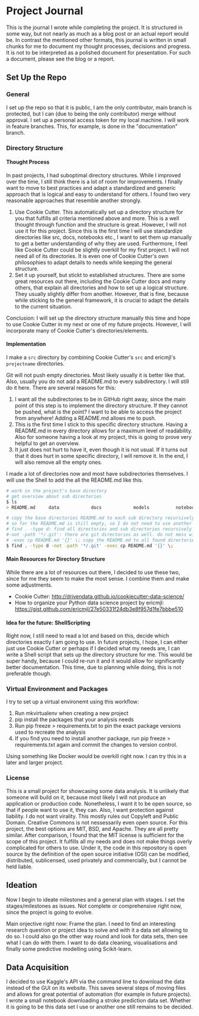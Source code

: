 # Project Journal
This is the journal I wrote while completing the project. It is structured in some way, but not nearly as much as a blog post or an actual report would be. In contrast the mentioned other formats, this journal is written in small chunks for me to document my thought processes, decisions and progress. It is not to be interpreted as a polished document for presentation. For such a document, please see the blog or a report.

## Set Up the Repo

### General
I set up the repo so that it is public, I am the only contributor, main branch is protected, but I can (due to being the only contributor) merge without approval. I set up a personal access token for my local machine. I will work in feature branches. This, for example, is done in the "documentation" branch.

### Directory Structure
#### Thought Process
In past projects, I had suboptimal directory structures. While I improved over the time, I still think there is a lot of room for improvements. I finally want to move to best practices and adapt a standardized and generic approach that is logical and easy to understand for others. I found two very reasonable approaches that resemble another strongly. 

1. Use Cookie Cutter. This automatically set up a directory structure for you that fulfills all criteria mentioned above and more. This is a well thought through function and the structure is great. However, I will not use it for this project. Since this is the first time I will use standardize directories like src, docs, notebooks etc., I want to set them up manually to get a better understanding of why they are used. Furthermore, I feel like Cookie Cutter could be slightly overkill for my first project. I will not need all of its directories. It is even one of Cookie Cutter's own philosophies to adapt details to needs while keeping the general structure.
2. Set it up yourself, but stickt to established structures. There are some great resources out there, including the Cookie Cutter docs and many others, that explain all directories and how to set up a logical structure. They usually slightly differ from another. However, that is fine, because while sticking to the general framework, it is crucial to adapt the details to the current situation.

Conclusion: I will set up the directory structure manually this time and hope to use Cookie Cutter in my next or one of my future projects. However, I will incorporate many of Cookie Cutter's directories/elements.

#### Implementation
I make a `src` directory by combining Cookie Cutter's `src` and ericmjl's `projectname` directories.

Git will not push empty directories. Most likely usually it is better like that. Also, usually you do not add a README.md to every subdirectory. I will still do it here. There are several reasons for this:

1. I want all the subdirectories to be in GitHub right away, since the main point of this step is to implement the directory structure. If they cannot be pushed, what is the point? I want to be able to access the project from anywhere! Adding a README.md allows me to push.
2. This is the first time I stick to this specific directory structure. Having a README.md in every directory allows for a maximum level of readability. Also for someone having a look at my project, this is going to prove very helpful to get an overview.
3. It just does not hurt to have it, even though it is not usual. If it turns out that it does hurt in some specific directory, I will remove it. In the end, I will also remove all the empty ones.

I made a lot of directories now and most have subdirectories themselves. I will use the Shell to add the all the README.md like this.

```zsh
# work in the project's base directory
# get overview about sub directories
$ ls
> README.md		data			docs			models			notebooks		requirements.txt	scripts			setup.py		src

# copy the base directories README.md to each sub directory recursively
# so far the README.md is still empty, so I do not need to use another empty file
# find . -type d: find all directories and sub directories recursively
#-not -path '*/.git': there are git directories as well. do not mess with them, exclude them from this
# -exec cp README.md '{}' \; copy the README.md to all found directories
$ find . -type d -not -path '*/.git' -exec cp README.md '{}' \;
```

#### Main Resources for Directory Structure
While there are a lot of resources out there, I decided to use these two, since for me they seem to make the most sense. I combine them and make some adjustments.

- Cookie Cutter: http://drivendata.github.io/cookiecutter-data-science/
- How to organize your Python data science project by ericmjl: https://gist.github.com/ericmjl/27e50331f24db3e8f957d1fe7bbbe510

#### Idea for the future: ShellScripting
Right now, I still need to read a lot and based on this, decide which directories exactly I am going to use. In future projects, I hope, I can either just use Cookie Cutter or perhaps if I decided what my needs are, I can write a Shell script that sets up the directory structure for me. This would be super handy, because I could re-run it and it would allow for significantly better documentation. This time, due to planning while doing, this is not preferable though.

### Virtual Environment and Packages
I try to set up a virtual environemt using this workflow:

1. Run mkvirtualenv when creating a new project
2. pip install the packages that your analysis needs
3. Run pip freeze > requirements.txt to pin the exact package versions used to recreate the analysis
4. If you find you need to install another package, run pip freeze > requirements.txt again and commit the changes to version control.

Using something like Docker would be overkill right now. I can try this in a later and larger project.

### License
This is a small project for showcasing some data analysis. It is unlikely that someone will build on it, because most likely I will not produce an application or production code. Nonetheless, I want it to be open source, so that if people want to use it, they can. Also, I want protection against liability. I do not want virality. This mostly rules out Copyleft and Public Domain. Creative Commons is not nessessarily even open source. For this project, the best options are MIT, BSD, and Apache. They are all pretty similar. After comparison, I found that the MIT license is sufficient for the scope of this project. It fulfills all my needs and does not make things overly complicated for others to use. Under it, the code in this repository is open source by the definition of the open source initiative (OSI) can be modified, distributed, sublicensed, used privately and commercially, but I cannot be held liable.

## Ideation
Now I begin to ideate milestones and a general plan with stages. I set the stages/milestones as issues. Not complete or comprehensive right now, since the project is going to evolve.

Main onjective right now: Frame the plan. I need to find an interesting research question or project idea to solve and with it a data set allowing to do so. I could also go the other way round and look for data sets, then see what I can do with them. I want to do data cleaning, visualisations and finally some predictive modelling using Scikit-learn.

## Data Acquisition
I decided to use Kaggle's API via the command line to download the data instead of the GUI on its website. This saves several steps of moving files and allows for great potential of automation (for example in future projects). I wrote a small notebook downloading a stroke prediction data set. Whether it is going to be this data set I use or another one still remains to be decided.


